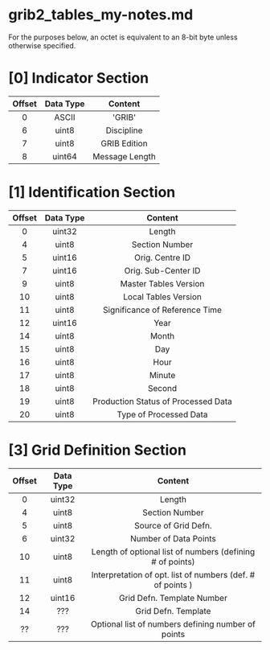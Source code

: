 grib2_tables_my-notes.md
=====
For the purposes below, an octet is equivalent to an 8-bit byte unless
otherwise specified. 

[0] Indicator Section
======
| Offset  | Data Type | Content |
| :-----: | :-------: | :-----: |
| 0       | ASCII     | 'GRIB'  |
| 6 | uint8 | Discipline |
| 7 | uint8 | GRIB Edition |
| 8 | uint64 | Message Length |

[1] Identification Section
======
| Offset  | Data Type | Content |
| :-----: | :-------: | :-----: |
| 0 | uint32 | Length |
| 4 | uint8 | Section Number |
| 5 | uint16 | Orig. Centre ID |
| 7 | uint16 | Orig. Sub-Center ID |
| 9 | uint8 | Master Tables Version |
| 10 | uint8 | Local Tables Version |
| 11 | uint8 | Significance of Reference Time |
| 12 | uint16 | Year |
| 14 | uint8 | Month |
| 15 | uint8 | Day |
| 16 | uint8 | Hour |
| 17 | uint8 | Minute |
| 18 | uint8 | Second |
| 19 | uint8 | Production Status of Processed Data |
| 20 | uint8 | Type of Processed Data |

[3] Grid Definition Section
======
| Offset  | Data Type | Content |
| :-----: | :-------: | :-----: |
| 0 | uint32 | Length |
| 4 | uint8 | Section Number |
| 5 | uint8 | Source of Grid Defn. |
| 6 | uint32 | Number of Data Points |
| 10 | uint8 | Length of optional list of numbers (defining # of points) |
| 11 | uint8 | Interpretation of opt. list of numbers (def. # of points ) |
| 12 | uint16 | Grid Defn. Template Number |
| 14 | ??? | Grid Defn. Template |
| ?? | ??? | Optional list of numbers defining number of points |


